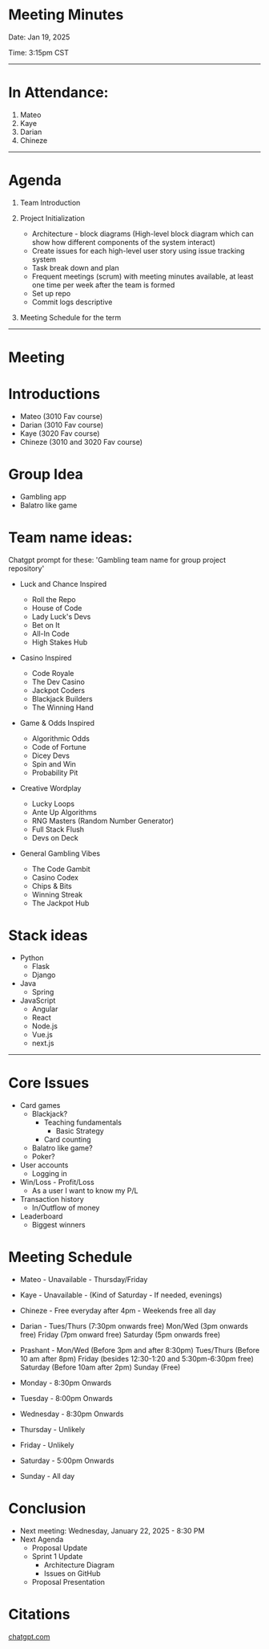 Meeting Minutes
===============
Date: Jan 19, 2025

Time: 3:15pm CST

-------------------

# In Attendance:
1. Mateo
2. Kaye
3. Darian
4. Chineze


---------------------------

# Agenda
1. Team Introduction

2. Project Initialization
    * Architecture - block diagrams (High-level block diagram which can show how different components of the system interact)
    * Create issues for each high-level user story using issue tracking system
    * Task break down and plan
    * Frequent meetings (scrum) with meeting minutes available, at least one time per week after the team is formed
    * Set up repo
    * Commit logs descriptive


3. Meeting Schedule for the term



-------

# Meeting

# Introductions
* Mateo (3010 Fav course)
* Darian (3010 Fav course)
* Kaye (3020 Fav course)
* Chineze (3010 and 3020 Fav course)

# Group Idea
* Gambling app
* Balatro like game

# Team name ideas:

Chatgpt prompt for these: 'Gambling team name for group project repository'

* Luck and Chance Inspired
    * Roll the Repo
    * House of Code
    * Lady Luck's Devs
    * Bet on It
    * All-In Code
    * High Stakes Hub

* Casino Inspired
    * Code Royale
    * The Dev Casino
    * Jackpot Coders
    * Blackjack Builders
    * The Winning Hand

* Game & Odds Inspired
    * Algorithmic Odds
    * Code of Fortune
    * Dicey Devs
    * Spin and Win
    * Probability Pit

* Creative Wordplay
    * Lucky Loops
    * Ante Up Algorithms
    * RNG Masters (Random Number Generator)
    * Full Stack Flush
    * Devs on Deck

* General Gambling Vibes
    * The Code Gambit
    * Casino Codex
    * Chips & Bits
    * Winning Streak
    * The Jackpot Hub


# Stack ideas
* Python
    * Flask
    * Django
* Java
    * Spring
* JavaScript
    * Angular
    * React
    * Node.js
    * Vue.js
    * next.js
------

# Core Issues
* Card games
    * Blackjack?
        * Teaching fundamentals
            * Basic Strategy
        * Card counting
    * Balatro like game?
    * Poker?
* User accounts
    * Logging in
* Win/Loss - Profit/Loss
    * As a user I want to know my P/L
* Transaction history
    * In/Outflow of money
* Leaderboard
    * Biggest winners

# Meeting Schedule
* Mateo - Unavailable - Thursday/Friday
* Kaye - Unavailable - (Kind of Saturday - If needed, evenings)
* Chineze - Free everyday after 4pm - Weekends free all day
* Darian  - Tues/Thurs (7:30pm onwards free) Mon/Wed (3pm onwards free) Friday (7pm onward free) Saturday (5pm onwards free)
* Prashant - Mon/Wed (Before 3pm and after 8:30pm) Tues/Thurs (Before 10 am after 8pm) Friday (besides 12:30-1:20 and 5:30pm-6:30pm free) Saturday (Before 10am after 2pm) Sunday (Free)

* Monday - 8:30pm Onwards
* Tuesday - 8:00pm Onwards
* Wednesday - 8:30pm Onwards
* Thursday - Unlikely
* Friday - Unlikely
* Saturday - 5:00pm Onwards
* Sunday - All day

# Conclusion

* Next meeting: Wednesday, January 22, 2025 - 8:30 PM
* Next Agenda
    * Proposal Update
    * Sprint 1 Update
        * Architecture Diagram
        * Issues on GitHub
    * Proposal Presentation

# Citations
[chatgpt.com](https://chatgpt.com/share/678d7865-874c-8013-999e-021f71dda65e)